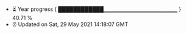 - ⏳ Year progress { ████████████▁▁▁▁▁▁▁▁▁▁▁▁▁▁▁▁▁▁ } 40.71 %
- ⏰ Updated on Sat, 29 May 2021 14:18:07 GMT

